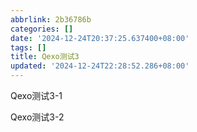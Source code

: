 ```yaml
---
abbrlink: 2b36786b
categories: []
date: '2024-12-24T20:37:25.637400+08:00'
tags: []
title: Qexo测试3
updated: '2024-12-24T22:28:52.286+08:00'
---
```

Qexo测试3-1

Qexo测试3-2
